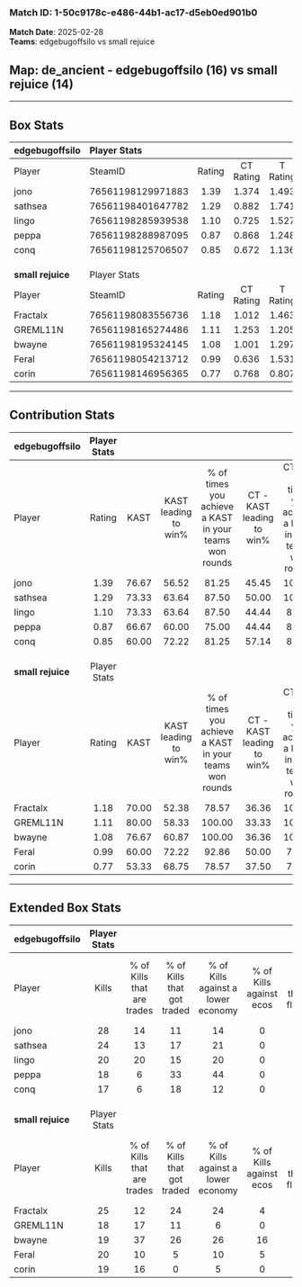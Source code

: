### Match ID: 1-50c9178c-e486-44b1-ac17-d5eb0ed901b0  
**Match Date**: 2025-02-28  
**Teams**: edgebugoffsilo vs small rejuice  

## **Map**: de_ancient - edgebugoffsilo (16) vs small rejuice (14)  
---  

## Box Stats  

| **edgebugoffsilo** | Player Stats      |        |           |          |       |       |       |         |        |      |     |
| :- | :- | :-: | :-: | :-: | :-: | :-: | :-: | :-: | :-: | :-: | :-: |
| Player             | SteamID           | Rating | CT Rating | T Rating | KAST  |  ADR  | Kills | Assists | Deaths | K/D  | HS% |
| jono               | 76561198129971883 |  1.39  |   1.374   |  1.493   | 76.67 | 102.8 |  28   |    8    |   22   | 1.27 | 64  |
| sathsea            | 76561198401647782 |  1.29  |   0.882   |  1.741   | 73.33 | 74.4  |  24   |    8    |   15   | 1.60 | 25  |
| Iingo              | 76561198285939538 |  1.10  |   0.725   |  1.527   | 73.33 | 75.3  |  20   |    7    |   19   | 1.05 | 60  |
| peppa              | 76561198288987095 |  0.87  |   0.868   |  1.248   | 66.67 | 69.2  |  18   |    9    |   25   | 0.72 | 38  |
| conq               | 76561198125706507 |  0.85  |   0.672   |  1.136   | 60.00 | 66.5  |  17   |    6    |   21   | 0.81 | 47  |
|                    |                   |        |           |          |       |       |       |         |        |      |     |
|                    |                   |        |           |          |       |       |       |         |        |      |     |
|                    |                   |        |           |          |       |       |       |         |        |      |     |
| **small rejuice**  | Player Stats      |        |           |          |       |       |       |         |        |      |     |
| Player             | SteamID           | Rating | CT Rating | T Rating | KAST  |  ADR  | Kills | Assists | Deaths | K/D  | HS% |
| Fractalx           | 76561198083556736 |  1.18  |   1.012   |  1.463   | 70.00 | 82.4  |  25   |   11    |   23   | 1.09 | 72  |
| GREML11N           | 76561198165274486 |  1.11  |   1.253   |  1.205   | 80.00 | 72.7  |  18   |   11    |   18   | 1.00 | 61  |
| bwayne             | 76561198195324145 |  1.08  |   1.001   |  1.297   | 76.67 | 84.0  |  19   |    9    |   22   | 0.86 | 42  |
| Feral              | 76561198054213712 |  0.99  |   0.636   |  1.531   | 60.00 | 87.0  |  20   |    9    |   22   | 0.91 | 30  |
| corin              | 76561198146956365 |  0.77  |   0.768   |  0.807   | 53.33 | 53.1  |  19   |    3    |   23   | 0.83 | 57  |
---  

## Contribution Stats  

| **edgebugoffsilo** | Player Stats |       |                      |                                                        |                           |                                                             |                          |                                                            |
| :- | :-: | :-: | :-: | :-: | :-: | :-: | :-: | :-: |
| Player             |    Rating    | KAST  | KAST leading to win% | % of times you achieve a KAST in your teams won rounds | CT - KAST leading to win% | CT - % of times you achieve a KAST in your teams won rounds | T - KAST leading to win% | T - % of times you achieve a KAST in your teams won rounds |
| jono               |     1.39     | 76.67 |        56.52         |                         81.25                          |           45.45           |                           100.00                            |          66.67           |                           72.73                            |
| sathsea            |     1.29     | 73.33 |        63.64         |                         87.50                          |           50.00           |                           100.00                            |          75.00           |                           81.82                            |
| Iingo              |     1.10     | 73.33 |        63.64         |                         87.50                          |           44.44           |                            80.00                            |          76.92           |                           90.91                            |
| peppa              |     0.87     | 66.67 |        60.00         |                         75.00                          |           44.44           |                            80.00                            |          72.73           |                           72.73                            |
| conq               |     0.85     | 60.00 |        72.22         |                         81.25                          |           57.14           |                            80.00                            |          81.82           |                           81.82                            |
|                    |              |       |                      |                                                        |                           |                                                             |                          |                                                            |
|                    |              |       |                      |                                                        |                           |                                                             |                          |                                                            |
|                    |              |       |                      |                                                        |                           |                                                             |                          |                                                            |
| **small rejuice**  | Player Stats |       |                      |                                                        |                           |                                                             |                          |                                                            |
| Player             |    Rating    | KAST  | KAST leading to win% | % of times you achieve a KAST in your teams won rounds | CT - KAST leading to win% | CT - % of times you achieve a KAST in your teams won rounds | T - KAST leading to win% | T - % of times you achieve a KAST in your teams won rounds |
| Fractalx           |     1.18     | 70.00 |        52.38         |                         78.57                          |           36.36           |                           100.00                            |          70.00           |                           70.00                            |
| GREML11N           |     1.11     | 80.00 |        58.33         |                         100.00                         |           33.33           |                           100.00                            |          83.33           |                           100.00                           |
| bwayne             |     1.08     | 76.67 |        60.87         |                         100.00                         |           36.36           |                           100.00                            |          83.33           |                           100.00                           |
| Feral              |     0.99     | 60.00 |        72.22         |                         92.86                          |           50.00           |                            75.00                            |          83.33           |                           100.00                           |
| corin              |     0.77     | 53.33 |        68.75         |                         78.57                          |           37.50           |                            75.00                            |          100.00          |                           80.00                            |
---  

## Extended Box Stats  

| **edgebugoffsilo** | Player Stats |                            |                            |                                    |                         |                              |                                 |        |                             |                                     |                          |                               |                            |
| :- | :-: | :-: | :-: | :-: | :-: | :-: | :-: | :-: | :-: | :-: | :-: | :-: | :-: |
| Player             |    Kills     | % of Kills that are trades | % of Kills that got traded | % of Kills against a lower economy | % of Kills against ecos | % of Kills that are flawless | % of Kills that are close duels | Deaths | % of Deaths that get traded | % of Deaths against a lower economy | % of Deaths against ecos | % of Deaths that are flawless | % of Deaths that are close |
| jono               |      28      |             14             |             11             |                 14                 |            0            |              54              |               14                |   22   |              9              |                 18                  |            0             |              41               |             9              |
| sathsea            |      24      |             13             |             17             |                 21                 |            0            |              83              |                0                |   15   |              7              |                  7                  |            0             |              73               |             7              |
| Iingo              |      20      |             20             |             15             |                 20                 |            0            |              60              |               20                |   19   |              5              |                 11                  |            0             |              63               |             11             |
| peppa              |      18      |             6              |             33             |                 44                 |            0            |              67              |                6                |   25   |             28              |                 12                  |            0             |              72               |             4              |
| conq               |      17      |             6              |             18             |                 12                 |            0            |              59              |                6                |   21   |             14              |                 10                  |            0             |              76               |             5              |
|                    |              |                            |                            |                                    |                         |                              |                                 |        |                             |                                     |                          |                               |                            |
|                    |              |                            |                            |                                    |                         |                              |                                 |        |                             |                                     |                          |                               |                            |
|                    |              |                            |                            |                                    |                         |                              |                                 |        |                             |                                     |                          |                               |                            |
| **small rejuice**  | Player Stats |                            |                            |                                    |                         |                              |                                 |        |                             |                                     |                          |                               |                            |
| Player             |    Kills     | % of Kills that are trades | % of Kills that got traded | % of Kills against a lower economy | % of Kills against ecos | % of Kills that are flawless | % of Kills that are close duels | Deaths | % of Deaths that get traded | % of Deaths against a lower economy | % of Deaths against ecos | % of Deaths that are flawless | % of Deaths that are close |
| Fractalx           |      25      |             12             |             24             |                 24                 |            4            |              72              |                0                |   23   |             13              |                  4                  |            0             |              74               |             9              |
| GREML11N           |      18      |             17             |             11             |                 6                  |            0            |              78              |                0                |   18   |             33              |                 11                  |            6             |              50               |             11             |
| bwayne             |      19      |             37             |             26             |                 26                 |           16            |              58              |               16                |   22   |             18              |                  5                  |            0             |              59               |             18             |
| Feral              |      20      |             10             |             5              |                 10                 |            5            |              45              |               10                |   22   |             23              |                 14                  |            0             |              50               |             9              |
| corin              |      19      |             16             |             0              |                 5                  |            0            |              74              |               11                |   23   |              4              |                  4                  |            0             |              83               |             0              |
